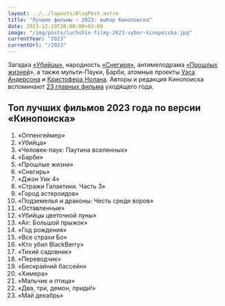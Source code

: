 ```yaml
---
layout: ../../layouts/BlogPost.astro
title: "Лучшие фильмы — 2023: выбор Кинопоиска"
date: 2023-12-19T20:00:00+03:00
image: "/img/posts/luchshie-filmy-2023-vybor-kinopoiska.jpg"
currentYear: "2023"
currentUrl: "/2023"
---
```


Загадка [«Убийцы»](https://www.kinopoisk.ru/film/462656/), народность [«Снегиря»](https://www.kinopoisk.ru/film/4485219/), антимелодрама [«Прошлых жизней](https://www.kinopoisk.ru/film/1346482/)», а также мульти-Пауки, Барби, атомные проекты [Уэса Андерсона](https://www.kinopoisk.ru/name/48415) и [Кристофера Нолана](https://www.kinopoisk.ru/name/41477). Авторы и редакция Кинопоиска вспоминают [23 главных фильма](https://www.kinopoisk.ru/media/article/4008861/) уходящего года.

## Топ лучших фильмов 2023 года по версии «Кинопоиска»

1.  «Оппенгеймер»
2.  «Убийца»
3.  «Человек-паук: Паутина вселенных»
4.  «Барби»
5.  «Прошлые жизни»
6.  «Снегирь»
7.  «Джон Уик 4»
8.  «Стражи Галактики. Часть 3»
9.  «Город астероидов»
10.  «Подземелья и драконы: Честь среди воров»
11.  «Оставленные»
12.  «Убийцы цветочной луны»
13.  «Air: Большой прыжок»
14.  «Год рождения»
15.  «Все страхи Бо»
16.  «Кто убил BlackBerry»
17.  «Тихий садовник»
18.  «Переводчик»
19.  «Бескрайний бассейн»
20.  «Химера»
21.  «Мальчик и птица»
22.  «Два, три, демон, приди!»
23.  «Май декабрь»